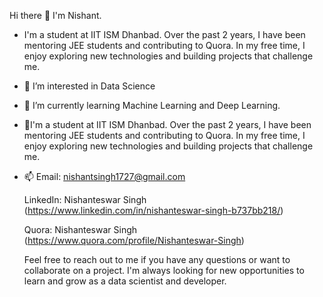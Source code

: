 Hi there 👋
I'm Nishant.
-    I'm a student at IIT ISM Dhanbad. Over the past 2 years, I have been mentoring JEE students and contributing to Quora. In my free time, I enjoy exploring new technologies and building projects that challenge me.
- 👀 I’m interested in Data Science
- 🌱 I’m currently learning Machine Learning and Deep Learning.
- 💞️I'm a student at IIT ISM Dhanbad. Over the past 2 years, I have been mentoring JEE students and contributing to Quora. In my free time, I enjoy exploring new technologies and building projects that challenge me.
- 📫 Email: nishantsingh1727@gmail.com

     LinkedIn: Nishanteswar Singh (https://www.linkedin.com/in/nishanteswar-singh-b737bb218/)
     
     Quora: Nishanteswar Singh (https://www.quora.com/profile/Nishanteswar-Singh)
     
    Feel free to reach out to me if you have any questions or want to collaborate on a project. I'm always looking for new opportunities to learn and grow as a data scientist and developer.

<!---
nishanteswarsingh/nishanteswarsingh is a ✨ special ✨ repository because its `README.md` (this file) appears on your GitHub profile.
You can click the Preview link to take a look at your changes.
--->
